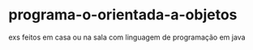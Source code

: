 # programa-o-orientada-a-objetos
exs feitos em casa ou na sala com linguagem de programação em java
